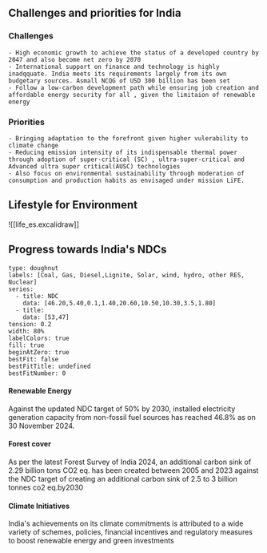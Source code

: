 ## Challenges and priorities for India
### Challenges
	- High economic growth to achieve the status of a developed country by 2047 and also become net zero by 2070
	- International support on finance and technology is highly inadqquate. India meets its requirements largely from its own budgetary sources. Asmall NCQG of USD 300 billion has been set
	- Follow a low-carbon development path while ensuring job creation and affordable energy security for all , given the limitaion of renewable energy
### Priorities
	- Bringing adaptation to the forefront given higher vulerability to climate change
	- Reducing emission intensity of its indispensable thermal power through adoption of super-critical (SC) , ultra-super-critical and Advanced ultra super critical(AUSC) technologies
	- Also focus on environmental sustainability through moderation of consumption and production habits as envisaged under mission LiFE.

## Lifestyle for Environment 
![[life_es.excalidraw]]


## Progress towards India's NDCs
```chart
type: doughnut
labels: [Coal, Gas, Diesel,Lignite, Solar, wind, hydro, other RES, Nuclear]
series:
  - title: NDC
    data: [46.20,5.40,0.1,1.40,20.60,10.50,10.30,3.5,1.80]
  - title: 
    data: [53,47]
tension: 0.2
width: 80%
labelColors: true
fill: true
beginAtZero: true
bestFit: false
bestFitTitle: undefined
bestFitNumber: 0
```



#### Renewable Energy
Against the updated NDC target of 50% by 2030, installed electricity generation capacity from non-fossil fuel sources has reached 46.8% as on 30 November 2024.

#### Forest cover
As per the latest Forest Survey of India 2024, an additional carbon sink of 2.29 billion tons CO2 eq. has been created between 2005 and 2023 against the NDC target of creating an additional carbon sink of 2.5 to 3 billion tonnes co2 eq.by2030

#### Climate Initiatives
India's achievements on its climate commitments is attributed to a wide variety of schemes, policies, financial incentives and regulatory measures to boost renewable energy and green investments

